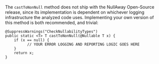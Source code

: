 The `castToNonNull` method does not ship with the NullAway Open-Source release, since its implementation is dependent on whichever logging infrastructure the analyzed code uses. Implementing your own version of this method is both recommended, and trivial:

```
@SuppressWarnings("CheckNullabilityTypes")
public static <T> T castToNonNull(@Nullable T x) {
    if (x == null) {
          // YOUR ERROR LOGGING AND REPORTING LOGIC GOES HERE
    }
    return x;
}
```

